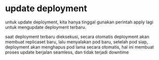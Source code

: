# update deployment

untuk update deployment, kita hanya tinggal gunakan perintah apply lagi untuk mengupdate deployment terbaru.

saat deployment terbaru dieksekusi, secara otomatis deployment akan membuat replicaset baru, lalu menyalakan pod baru, setelah pod siap, deployment akan menghapus pod lama secara otomatis, hal ini membuat proses update berjalan seamless, dan tidak terjadi downtime